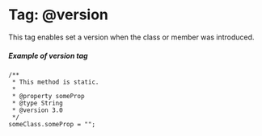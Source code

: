 # Tag: @version #

This tag enables set a version when the class or member was introduced.

##### Example of version tag #####
```
/**
 * This method is static. 
 *
 * @property someProp
 * @type String
 * @version 3.0
 */
someClass.someProp = "";
```